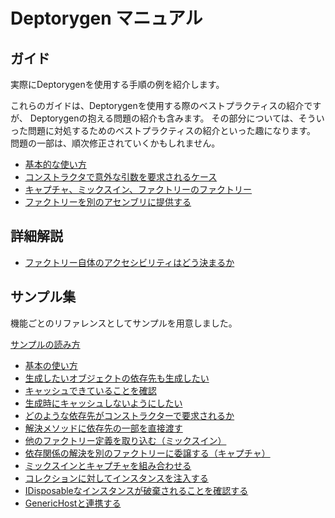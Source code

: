 # Deptorygen マニュアル

## ガイド

実際にDeptorygenを使用する手順の例を紹介します。

これらのガイドは、Deptorygenを使用する際のベストプラクティスの紹介ですが、
Deptorygenの抱える問題の紹介も含みます。
その部分については、そういった問題に対処するためのベストプラクティスの紹介といった趣になります。
問題の一部は、順次修正されていくかもしれません。

* [基本的な使い方](Guides/BasicStyle.md)
* [コンストラクタで意外な引数を要求されるケース](Guides/Constructor.md)
* [キャプチャ、ミックスイン、ファクトリーのファクトリー](Guides/FactoryStructure.md)
* [ファクトリーを別のアセンブリに提供する](Guides/ExportType.md)

## 詳細解説

* [ファクトリー自体のアクセシビリティはどう決まるか](Features/Accessibility.md)

## サンプル集

機能ごとのリファレンスとしてサンプルを用意しました。

[サンプルの読み方](Samples/Schema.md)

* [基本の使い方](Samples/Basic.md)
* [生成したいオブジェクトの依存先も生成したい](Samples/BasicDependency.md)
* [キャッシュできていることを確認](Samples/UseCache.md)
* [生成時にキャッシュしないようにしたい](Samples/Transient.md)
* [どのような依存先がコンストラクターで要求されるか](Samples/AutoAndManual.md)
* [解決メソッドに依存先の一部を直接渡す](Samples/Parameterize.md)
* [他のファクトリー定義を取り込む（ミックスイン）](Samples/Mixin.md)
* [依存関係の解決を別のファクトリーに委譲する（キャプチャ）](Samples/Capture.md)
* [ミックスインとキャプチャを組み合わせる](Samples/CaptureMixin.md)
* [コレクションに対してインスタンスを注入する](Samples/Collection.md)
* [IDisposableなインスタンスが破棄されることを確認する](Samples/Disposable.md)
* [GenericHostと連携する](Samples/GenericHost.md)